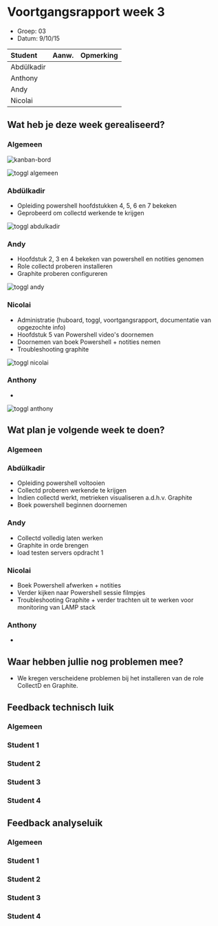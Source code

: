 # Voortgangsrapport week 3

* Groep: 03
* Datum: 9/10/15

| Student  | Aanw. | Opmerking |
| :---     | :---  | :---      |
| Abdülkadir |       |           |
| Anthony |       |           |
| Andy |       |           |
| Nicolai |       |           |

## Wat heb je deze week gerealiseerd?

### Algemeen

![kanban-bord](https://github.com/HoGentTIN/ops3-g03/blob/master/weekrapport/image/week3_kanban.PNG)

![toggl algemeen](https://github.com/HoGentTIN/ops3-g03/blob/master/weekrapport/image/week3_toggl_algemeen.PNG)

### Abdülkadir

* Opleiding powershell hoofdstukken 4, 5, 6 en 7 bekeken
* Geprobeerd om collectd werkende te krijgen

![toggl abdulkadir](https://github.com/HoGentTIN/ops3-g03/blob/master/weekrapport/image/week3_toggl_abdulkadir.PNG)

### Andy

* Hoofdstuk 2, 3 en 4 bekeken van powershell en notities genomen
* Role collectd proberen installeren 
* Graphite proberen configureren

![toggl andy](https://github.com/HoGentTIN/ops3-g03/blob/master/weekrapport/image/week3_toggl_andy.PNG)

### Nicolai

* Administratie (huboard, toggl, voortgangsrapport, documentatie van opgezochte info)
* Hoofdstuk 5 van Powershell video's doornemen
* Doornemen van boek Powershell + notities nemen
* Troubleshooting graphite

![toggl nicolai](https://github.com/HoGentTIN/ops3-g03/blob/master/weekrapport/image/week3_toggl_nicolai.PNG)

### Anthony

* 

![toggl anthony](https://github.com/HoGentTIN/ops3-g03/blob/master/weekrapport/image/week3_toggl_anthony.PNG)

## Wat plan je volgende week te doen?

### Algemeen
### Abdülkadir
* Opleiding powershell voltooien
* Collectd proberen werkende te krijgen
* Indien collectd werkt, metrieken visualiseren a.d.h.v. Graphite
* Boek powershell beginnen doornemen

### Andy
* Collectd volledig laten werken
* Graphite in orde brengen
* load testen servers opdracht 1

### Nicolai
* Boek Powershell afwerken + notities
* Verder kijken naar Powershell sessie filmpjes
* Troubleshooting Graphite + verder trachten uit te werken voor monitoring van LAMP stack

### Anthony
* 

## Waar hebben jullie nog problemen mee?

* We kregen verscheidene problemen bij het installeren van de role CollectD en Graphite.

## Feedback technisch luik

### Algemeen

### Student 1
### Student 2
### Student 3
### Student 4

## Feedback analyseluik

### Algemeen

### Student 1
### Student 2
### Student 3
### Student 4


